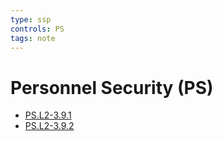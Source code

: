 ```yaml
---
type: ssp
controls: PS
tags: note
---
```


# Personnel Security (PS)

- [PS.L2-3.9.1](PS.L2-3.9.1.md)
- [PS.L2-3.9.2](PS.L2-3.9.2.md)
